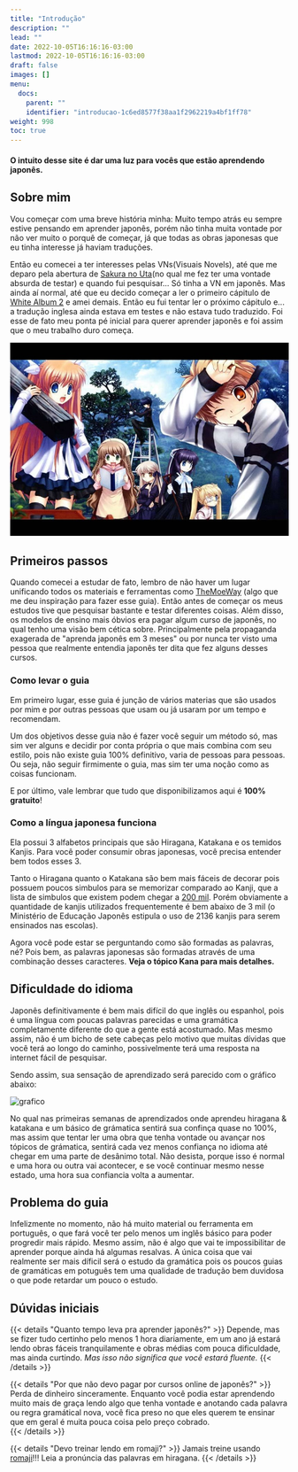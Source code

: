```yaml
---
title: "Introdução"
description: ""
lead: ""
date: 2022-10-05T16:16:16-03:00
lastmod: 2022-10-05T16:16:16-03:00
draft: false
images: []
menu:
  docs:
    parent: ""
    identifier: "introducao-1c6ed8577f38aa1f2962219a4bf1ff78"
weight: 998
toc: true
---
```

#### O intuito desse site é dar uma luz para vocês que estão aprendendo japonês.

## Sobre mim


Vou começar com uma breve história minha: Muito tempo atrás eu sempre estive pensando em aprender japonês, porém não tinha muita vontade por não ver muito o porquê de começar, já que todas as obras japonesas que eu tinha interesse já haviam traduções. 

Então eu comecei a ter interesses pelas VNs(Visuais Novels), até que me deparo pela abertura de [Sakura no Uta](https://youtu.be/5-9sqUZZXaY)(no qual me fez ter uma vontade absurda de testar) e quando fui pesquisar... Só tinha a VN em japonês. Mas ainda aí normal, até que eu decido começar a ler o primeiro cápitulo de [White Album 2](https://www.youtube.com/watch?v=Kb59JM9RGeY) e amei demais. Então eu fui tentar ler o próximo cápitulo e... a tradução inglesa ainda estava em testes e não estava tudo traduzido. Foi esse de fato meu ponta pé inicial para querer aprender japonês e foi assim que o meu trabalho duro começa.



![rewrite](/static/rewrite.jpg 'rewrite') 
## Primeiros passos

Quando comecei a estudar de fato, lembro de não haver um lugar unificando todos os materiais e ferramentas como [TheMoeWay](https://learnjapanese.moe/) (algo que me deu inspiração para fazer esse guia). Então antes de começar os meus estudos tive que pesquisar bastante e testar diferentes coisas. Além disso, os modelos de ensino mais óbvios era pagar algum curso de japonês, no qual tenho uma visão bem cética sobre. Principalmente pela propaganda exagerada de "aprenda japonês em 3 meses" ou por nunca ter visto uma pessoa que realmente entendia japonês ter dita que fez alguns desses cursos.

### Como levar o guia

Em primeiro lugar, esse guia é junção de vários materias que são usados por mim e por outras pessoas que usam ou já usaram por um tempo e recomendam. 

Um dos objetivos desse guia não é fazer você seguir um método só, mas sim ver alguns e decidir por conta própria o que mais combina com seu estilo, pois não existe guia 100% definitivo, varia de pessoas para pessoas. Ou seja, não seguir firmimente o guia, mas sim ter uma noção como as coisas funcionam.

E por último, vale lembrar que tudo que disponibilizamos aqui é **100% gratuito**!

### Como a língua japonesa funciona

Ela possui 3 alfabetos principais que são Hiragana, Katakana e os temidos Kanjis. Para você poder consumir obras japonesas, você precisa entender bem todos esses 3.

Tanto o Hiragana quanto o Katakana são bem mais fáceis de decorar pois possuem poucos simbulos para se memorizar comparado ao Kanji, que a lista de simbulos que existem podem chegar a [200 mil](https://orientalsouls.com/blog/japanese-calligraphy/how-many-kanji-characters-are-there/). Porém obviamente a quantidade de kanjis utilizados frequentemente é bem abaixo de 3 mil (o Ministério de Educação Japonês estipula o uso de 2136 kanjis para serem ensinados nas escolas).

Agora você pode estar se perguntando como são formadas as palavras, né? Pois bem, as palavras japonesas são formadas através de uma combinação desses caracteres. **Veja o tópico Kana para mais detalhes.**

## Dificuldade do idioma
Japonês definitivamente é bem mais difícil do que inglês ou espanhol, pois é uma língua com poucas palavras parecidas e uma gramática completamente diferente do que a gente está acostumado. Mas mesmo assim, não é um bicho de sete cabeças pelo motivo que muitas dívidas que você terá ao longo do caminho, possivelmente terá uma resposta na internet fácil de pesquisar.

Sendo assim, sua sensação de aprendizado será parecido com o gráfico abaixo:

![grafico](https://youtrading.com/pt/wp-content/uploads/2021/04/027-Sexta-Curva-de-Aprendizado-02-min.png)

No qual nas primeiras semanas de aprendizados onde aprendeu hiragana & katakana e um básico de grámatica sentirá sua confinça quase no 100%, mas assim que tentar ler uma obra que tenha vontade ou avançar nos tópicos de grámatica, sentirá cada vez menos confiança no idioma até chegar em uma parte de desânimo total. Não desista, porque isso é normal e uma hora ou outra vai acontecer, e se você continuar mesmo nesse estado, uma hora sua confiancia volta a aumentar.  

## Problema do guia
Infelizmente no momento, não há muito material ou ferramenta em português, o que fará você ter pelo menos um inglês básico para poder progredir mais rápido. Mesmo assim, não é algo que vai te impossibilitar de aprender porque ainda há algumas resalvas. A única coisa que vai realmente ser mais díficil será o estudo da gramática pois os poucos guias de gramáticas em potuguês tem uma qualidade de tradução bem duvidosa o que pode retardar um pouco o estudo.

## Dúvidas iniciais

{{< details "Quanto tempo leva pra aprender japonês?" >}}
Depende, mas se fizer tudo certinho pelo menos 1 hora diariamente, em um ano já estará lendo obras fáceis tranquilamente e obras médias com pouca dificuldade, mas ainda curtindo. *Mas isso não significa que você estará fluente.*
{{< /details >}}

{{< details "Por que não devo pagar por cursos online de japonês?" >}}
Perda de dinheiro sinceramente. Enquanto você podia estar aprendendo muito mais de graça lendo algo que tenha vontade e anotando cada palavra ou regra gramátical nova, você fica preso no que eles querem te ensinar que em geral é muita pouca coisa pelo preço cobrado.  
{{< /details >}}

{{< details "Devo treinar lendo em romaji?" >}}
Jamais treine usando [romaji](https://pt.wikipedia.org/wiki/R%C5%8Dmaji)!!! Leia a pronúncia das palavras em hiragana.
{{< /details >}}


